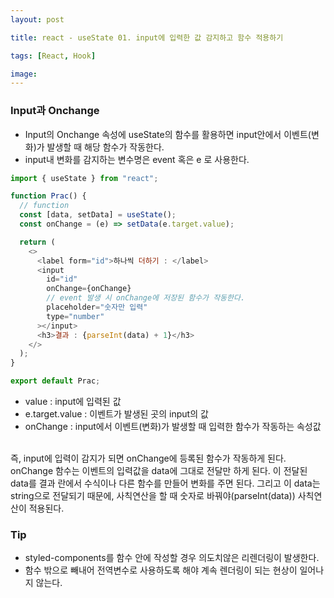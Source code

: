 ```yaml
---
layout: post

title: react - useState 01. input에 입력한 값 감지하고 함수 적용하기

tags: [React, Hook]

image:
---
```


### Input과 Onchange

- Input의 Onchange 속성에 useState의 함수를 활용하면 input안에서 이벤트(변화)가 발생할 때 해당 함수가 작동한다.
- input내 변화를 감지하는 변수명은 event 혹은 e 로 사용한다.

```javascript
import { useState } from "react";

function Prac() {
  // function
  const [data, setData] = useState();
  const onChange = (e) => setData(e.target.value);

  return (
    <>
      <label form="id">하나씩 더하기 : </label>
      <input
        id="id"
        onChange={onChange}
        // event 발생 시 onChange에 저장된 함수가 작동한다.
        placeholder="숫자만 입력"
        type="number"
      ></input>
      <h3>결과 : {parseInt(data) + 1}</h3>
    </>
  );
}

export default Prac;
```

- value : input에 입력된 값
- e.target.value : 이벤트가 발생된 곳의 input의 값
- onChange : input에서 이벤트(변화)가 발생할 때 입력한 함수가 작동하는 속성값

<br/>
즉, input에 입력이 감지가 되면 onChange에 등록된 함수가 작동하게 된다.
onChange 함수는 이벤트의 입력값을 data에 그대로 전달만 하게 된다.
이 전달된 data를 결과 란에서 수식이나 다른 함수를 만들어 변화를 주면 된다.
그리고 이 data는 string으로 전달되기 때문에, 사칙연산을 할 때 숫자로 바꿔야(parseInt(data)) 사칙연산이 적용된다.

### Tip

- styled-components를 함수 안에 작성할 경우 의도치않은 리렌더링이 발생한다.
- 함수 밖으로 빼내어 전역변수로 사용하도록 해야 계속 렌더링이 되는 현상이 일어나지 않는다.
